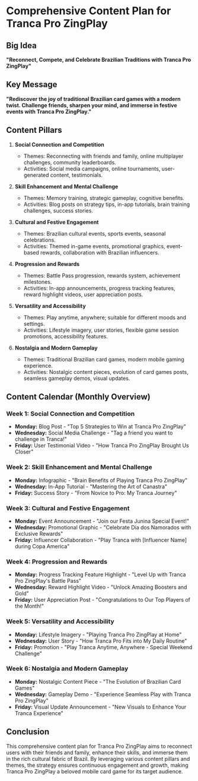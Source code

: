 # Comprehensive Content Plan for Tranca Pro ZingPlay

## Big Idea
**"Reconnect, Compete, and Celebrate Brazilian Traditions with Tranca Pro ZingPlay"**

## Key Message
**"Rediscover the joy of traditional Brazilian card games with a modern twist. Challenge friends, sharpen your mind, and immerse in festive events with Tranca Pro ZingPlay."**

## Content Pillars
1. **Social Connection and Competition**
   - Themes: Reconnecting with friends and family, online multiplayer challenges, community leaderboards.
   - Activities: Social media campaigns, online tournaments, user-generated content, testimonials.

2. **Skill Enhancement and Mental Challenge**
   - Themes: Memory training, strategic gameplay, cognitive benefits.
   - Activities: Blog posts on strategy tips, in-app tutorials, brain training challenges, success stories.

3. **Cultural and Festive Engagement**
   - Themes: Brazilian cultural events, sports events, seasonal celebrations.
   - Activities: Themed in-game events, promotional graphics, event-based rewards, collaboration with Brazilian influencers.

4. **Progression and Rewards**
   - Themes: Battle Pass progression, rewards system, achievement milestones.
   - Activities: In-app announcements, progress tracking features, reward highlight videos, user appreciation posts.

5. **Versatility and Accessibility**
   - Themes: Play anytime, anywhere; suitable for different moods and settings.
   - Activities: Lifestyle imagery, user stories, flexible game session promotions, accessibility features.

6. **Nostalgia and Modern Gameplay**
   - Themes: Traditional Brazilian card games, modern mobile gaming experience.
   - Activities: Nostalgic content pieces, evolution of card games posts, seamless gameplay demos, visual updates.

## Content Calendar (Monthly Overview)

### Week 1: Social Connection and Competition
- **Monday:** Blog Post - "Top 5 Strategies to Win at Tranca Pro ZingPlay"
- **Wednesday:** Social Media Challenge - "Tag a friend you want to challenge in Tranca!"
- **Friday:** User Testimonial Video - "How Tranca Pro ZingPlay Brought Us Closer"

### Week 2: Skill Enhancement and Mental Challenge
- **Monday:** Infographic - "Brain Benefits of Playing Tranca Pro ZingPlay"
- **Wednesday:** In-App Tutorial - "Mastering the Art of Canastra"
- **Friday:** Success Story - "From Novice to Pro: My Tranca Journey"

### Week 3: Cultural and Festive Engagement
- **Monday:** Event Announcement - "Join our Festa Junina Special Event!"
- **Wednesday:** Promotional Graphic - "Celebrate Dia dos Namorados with Exclusive Rewards"
- **Friday:** Influencer Collaboration - "Play Tranca with [Influencer Name] during Copa America"

### Week 4: Progression and Rewards
- **Monday:** Progress Tracking Feature Highlight - "Level Up with Tranca Pro ZingPlay's Battle Pass"
- **Wednesday:** Reward Highlight Video - "Unlock Amazing Boosters and Gold"
- **Friday:** User Appreciation Post - "Congratulations to Our Top Players of the Month!"

### Week 5: Versatility and Accessibility
- **Monday:** Lifestyle Imagery - "Playing Tranca Pro ZingPlay at Home"
- **Wednesday:** User Story - "How Tranca Pro Fits into My Daily Routine"
- **Friday:** Promotion - "Play Tranca Anytime, Anywhere - Special Weekend Challenge"

### Week 6: Nostalgia and Modern Gameplay
- **Monday:** Nostalgic Content Piece - "The Evolution of Brazilian Card Games"
- **Wednesday:** Gameplay Demo - "Experience Seamless Play with Tranca Pro ZingPlay"
- **Friday:** Visual Update Announcement - "New Visuals to Enhance Your Tranca Experience"

## Conclusion
This comprehensive content plan for Tranca Pro ZingPlay aims to reconnect users with their friends and family, enhance their skills, and immerse them in the rich cultural fabric of Brazil. By leveraging various content pillars and themes, the strategy ensures continuous engagement and growth, making Tranca Pro ZingPlay a beloved mobile card game for its target audience.